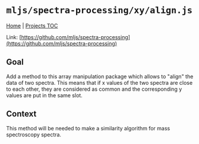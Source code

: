 # `mljs/spectra-processing/xy/align.js`

[Home](../../README.md) | [Projects TOC](../projects.md)

Link: [https://github.com/mljs/spectra-processing](https://github.com/mljs/spectra-processing)

## Goal

Add a method to this array manipulation package which allows to "align" the data of two spectra. This means that if x values of the two spectra are close to each other, they are considered as common and the corresponding y values are put in the same slot.

## Context

This method will be needed to make a similarity algorithm for mass spectroscopy spectra.